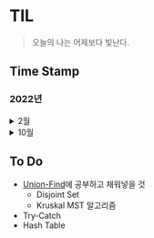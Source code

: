# __TIL__
> 오늘의 나는 어제보다 빛난다.

## __Time Stamp__
### __2022년__
<details markdown="1">
<summary>2월</summary>

#####   18일
[Smart Pointer](https://github.com/sho1007/TIL/blob/main/Server/Smart_Pointer.md)
</details>

<details markdown="1">
<summary>10월</summary>

## 3주차
#####   18일
[캐스트 연산자](https://github.com/Sho1007/TIL/blob/main/Programming/C%2B%2B/%EC%BA%90%EC%8A%A4%ED%8A%B8%20%EC%97%B0%EC%82%B0%EC%9E%90.md)   
[기술면접질문](https://github.com/Sho1007/TIL/blob/main/Tech_Interview/%EA%B8%B0%EC%88%A0%EB%A9%B4%EC%A0%91%EC%A7%88%EB%AC%B8.md)   
[PorxyPattern](https://github.com/Sho1007/TIL/blob/main/Design_Pattern/Proxy.md)   
[BOJ_5430](https://github.com/Sho1007/TIL/blob/main/Algorithm/Coding%20Test/BOJ/%5BBOJ%5D%205430%20AC.md)   
[BOJ_7662](https://github.com/Sho1007/TIL/blob/main/Algorithm/Coding%20Test/BOJ/%5BBOJ%5D%207662%20%EC%9D%B4%EC%A4%91%20%EC%9A%B0%EC%84%A0%EC%88%9C%EC%9C%84%20%ED%81%90.md)   
[BOJ_11723](https://github.com/Sho1007/TIL/blob/main/Algorithm/Coding%20Test/BOJ/%5BBOJ%5D%2011723%20%EC%A7%91%ED%95%A9.md)   
#####   19일
[BOJ_1107](https://github.com/Sho1007/TIL/blob/main/Algorithm/Coding%20Test/BOJ/%5BBOJ%5D1107.md)   
[BOJ_11403](https://github.com/Sho1007/TIL/blob/main/Algorithm/Coding%20Test/BOJ/%5BBOJ%5D11403.md)   
[BOJ_16928](https://github.com/Sho1007/TIL/blob/main/Algorithm/Coding%20Test/BOJ/%5BBOJ%5D16928.md)
#####   20일
[BOJ_11286](https://github.com/Sho1007/TIL/blob/main/Algorithm/Coding%20Test/BOJ/%5BBOJ%5D11286.md)   
[BOJ_14500](https://github.com/Sho1007/TIL/blob/main/Algorithm/Coding%20Test/BOJ/%5BBOJ%5D14500.md)   
[BOJ_6064](https://github.com/Sho1007/TIL/blob/main/Algorithm/Coding%20Test/BOJ/%5BBOJ%5D6064.md)   
## 4주차
#####   25일
[BOJ_16236](https://github.com/Sho1007/TIL/blob/main/Algorithm/Coding%20Test/BOJ/%5BBOJ%5D%2016236.md)   
[BOJ_1043](https://github.com/Sho1007/TIL/blob/main/Algorithm/Coding%20Test/BOJ/%5BBOJ%5D%201043.md)   
[BOJ_1717](https://github.com/Sho1007/TIL/blob/main/Algorithm/Coding%20Test/BOJ/%5BBOJ%5D%201717.md)
#####   26일
[BOJ_1976](https://github.com/Sho1007/TIL/blob/main/Algorithm/Coding%20Test/BOJ/%5BBOJ%5D%201976.md)    
[BOJ_4195](https://github.com/Sho1007/TIL/blob/main/Algorithm/Coding%20Test/BOJ/%5BBOJ%5D%204195.md)   
[Union-Find](https://github.com/Sho1007/TIL/blob/main/Algorithm/UnionFind.md)
#####   27일
[PrimeNumber](https://github.com/Sho1007/TIL/blob/main/Mathematics/MiddleSchool/First/PrimeNumber.md)   
[BOJ_2580](https://github.com/Sho1007/TIL/blob/main/Algorithm/Coding%20Test/BOJ/2580.md)   
</details>

## __To Do__
* [Union-Find](https://github.com/Sho1007/TIL/blob/main/Algorithm/UnionFind.md)에 공부하고 채워넣을 것
    *  Disjoint Set
    * Kruskal MST 알고리즘
* Try-Catch
* Hash Table